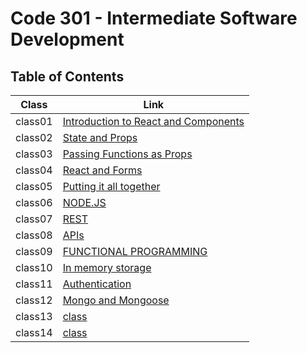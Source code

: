 # Code 301 - Intermediate Software Development

## Table of Contents

| Class  | Link                                                            |
|-----------| ----------------------------------------------------------------|
|class01 |[Introduction to React and Components](https://en-zuh.github.io/Reading-notes/301/class01)|
|class02 |[State and Props](https://en-zuh.github.io/Reading-notes/301/class02)|
|class03 |[Passing Functions as Props](https://en-zuh.github.io/Reading-notes/301/class03)|
|class04 |[React and Forms](https://en-zuh.github.io/Reading-notes/301/class04)|
|class05 |[Putting it all together](https://en-zuh.github.io/Reading-notes/301/class05)|
|class06 |[NODE.JS](https://en-zuh.github.io/Reading-notes/301/class06)|
|class07 |[REST](https://en-zuh.github.io/Reading-notes/301/class07)|
|class08 |[APIs](https://en-zuh.github.io/Reading-notes/301/class08)|
|class09 |[FUNCTIONAL PROGRAMMING](https://en-zuh.github.io/Reading-notes/301/class09)|
|class10 |[In memory storage](https://en-zuh.github.io/Reading-notes/301/class10)|
|class11 |[Authentication](https://en-zuh.github.io/Reading-notes/301/class11)|
|class12 |[Mongo and Mongoose](https://en-zuh.github.io/Reading-notes/301/class12)|
|class13 |[class](https://en-zuh.github.io/Reading-notes/301/class13)|
|class14 |[class](https://en-zuh.github.io/Reading-notes/301/class14)|
